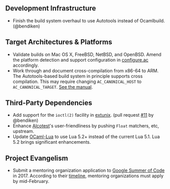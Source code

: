 Development Infrastructure
--------------------------

- Finish the build system overhaul to use Autotools instead of Ocamlbuild.
  (@bendiken)

Target Architectures & Platforms
--------------------------------

- Validate builds on Mac OS X, FreeBSD, NetBSD, and OpenBSD.
  Amend the platform detection and support configuration in
  [configure.ac](https://github.com/conreality/conreality/blob/master/configure.ac)
  accordingly.
- Work through and document cross-compilation from x86-64 to ARM.
  The Autotools-based build system in principle supports cross compilation.
  This may require changing `AC_CANONICAL_HOST` to `AC_CANONICAL_TARGET`.
  [See the manual](https://www.gnu.org/software/autoconf/manual/autoconf-2.69/html_node/Canonicalizing.html).

Third-Party Dependencies
------------------------

- Add support for the `ioctl(2)` facility in
  [extunix](https://github.com/ygrek/extunix).
  (pull request [#11](https://github.com/ygrek/extunix/pull/11)
  by @bendiken)
- Enhance [Alcotest](https://github.com/mirage/alcotest)'s user-friendliness
  by pushing `Float` matchers, etc, upstream.
- Update [OCaml-Lua](http://ocaml-lua.forge.ocamlcore.org) to use Lua 5.2+
  instead of the current Lua 5.1. Lua 5.2 brings significant enhancements.

Project Evangelism
------------------

- Submit a mentoring organization application to
  [Google Summer of Code](https://developers.google.com/open-source/gsoc/)
  in 2017. According to their
  [timeline](https://developers.google.com/open-source/gsoc/timeline?hl=en),
  mentoring organizations must apply by mid-February.
